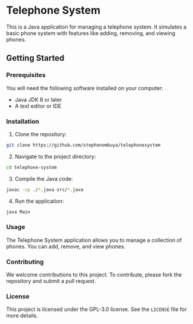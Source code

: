 # Telephone System

This is a Java application for managing a telephone system. It simulates a basic phone system with features like adding, removing, and viewing phones.

## Getting Started

### Prerequisites

You will need the following software installed on your computer:

* Java JDK 8 or later
* A text editor or IDE

### Installation

1. Clone the repository:

```bash
git clone https://github.com/stephenombuya/telephonesystem
```

2. Navigate to the project directory:

```bash
cd telephone-system
```

3. Compile the Java code:

```bash
javac -cp ./*.java src/*.java
```

4. Run the application:

```bash
java Main
```


### Usage
The Telephone System application allows you to manage a collection of phones. You can add, remove, and view phones.


### Contributing
We welcome contributions to this project. To contribute, please fork the repository and submit a pull request.

### License
This project is licensed under the GPL-3.0 license. See the `LICENSE` file for more details.



